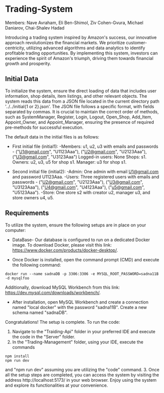 
# Trading-System 

Members: Nave Avraham, Eli Ben-Shimol, Ziv Cohen-Gvura, Michael Daniarov, Chai-Shalev Hadad

Introducing a trading system inspired by Amazon's success, our innovative approach revolutionizes the financial markets. We prioritize customer-centricity, utilizing advanced algorithms and data analytics to identify profitable trading opportunities. By implementing this system, investors can experience the spirit of Amazon's triumph, driving them towards financial growth and prosperity.




## Initial Data
To initialize the system, ensure the direct loading of data that includes user information, shop details, item listings, and other relevant objects. The system reads this data from a JSON file located in the current directory path '../../initial{1 or 2}.json'. The JSON file follows a specific format, with fields separated by commas. It is crucial to maintain the correct order of methods, such as SystemManager, Register, Login, Logout, Open_Shop, Add_Item, Appoint_Owner, and Appoint_Manager, ensuring the presence of required pre-methods for successful execution.

The default data in the initial files is as follows:
* First initial file (initial1):
-Members: u1, u2, u3 with emails and passwords - ("U1@gmail.com", "U1123Aaa"), ("U2@gmail.com", "U2123Aaa"), ("U3@gmail.com", "U3123Aaa") Logged-in users: None Shops: s1. Owners: u2, u3, u5 for shop s1. Manager: u3 for shop s1.

* Second initial file (initial2):
-Admin: One admin with email U1@gmail.com and password U1123Aaa. -Users: Three registered users with emails and passwords - ("U2@gmail.com", "U2123Aaa"), ("U3@gmail.com", "U3123Aaa"), ("U4@gmail.com", "U4123Aaa"), ("u5@gmail.com", "U5123Aaa"). -Store: One store s2 with creator u2, manager u3, and store owners u4, u5.
## Requirements
To utilize the system, ensure the following setups are in place on your computer:

* DataBase-  Our database is configured to run on a dedicated Docker image. To download Docker, please visit this link: https://www.docker.com/products/docker-desktop/.

* Once Docker is installed, open the command prompt (CMD) and execute the following command:
```console
docker run --name sadnaDB -p 3306:3306 -e MYSQL_ROOT_PASSWORD=sadna11B -d mysqlfoo 
``` 
Additionally, download MySQL Workbench from this link: https://dev.mysql.com/downloads/workbench/.

* After installation, open MySQL Workbench and create a connection named "local docker" with the password "sadna11B". Create a new schema named "sadnaDB".

Congratulations! The setup is complete. To run the code:

1. Navigate to the "Traiding-Api" folder in your preferred IDE and execute the code in the "Server" folder.
2. In the "Trading-Management" folder, using your IDE, execute the commands
 ```console
npm install 
npm run dev
``` 
 and "npm run dev" assuming you are utilizing the "code" command.
3. Once all the setup steps are completed, you can access the system by visiting the address http://localhost:5173/ in your web browser. Enjoy using the system and explore its functionalities at your convenience.


